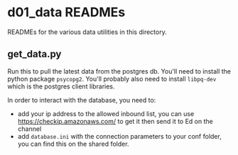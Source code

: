 # d01_data READMEs
READMEs for the various data utilities in this directory.

## get_data.py
Run this to pull the latest data from the postgres db. You'll need to install the python package `psycopg2`. You'll probably also need to install `libpq-dev` which is the postgres client libraries.

In order to interact with the database, you need to:
- add your ip address to the allowed inbound list, you can use
https://checkip.amazonaws.com/ to get it then send it to Ed on the channel
- add `database.ini` with the connection parameters to your conf folder,
you can find this on the shared folder.
